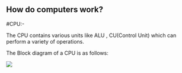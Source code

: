 ## How do computers work?
#CPU:-

The CPU contains various units like ALU , CU(Control Unit) which can perform a variety of operations.

The Block diagram of a CPU is as follows:


![](https://i.imgur.com/2Ghc7Ky.png)







